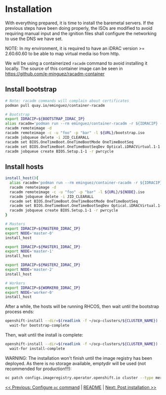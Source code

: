 # Installation

With everything prepared, it is time to install the baremetal servers. If the
previous steps have been doing properly, the ISOs are modified to avoid
requiring manual input and the ignition files shall configure the networking to
use the DNS we have set.

NOTE: In my environment, it is required to have an iDRAC version >= 2.60.60.60
to be able to map virtual media iso from http.

We will be using a containerized `racadm` command to avoid installing it
locally. The source of this container image can be seen in
https://github.com/e-minguez/racadm-container

## Install bootstrap

```bash
# Note: racadm commands will complain about certificates
podman pull quay.io/eminguez/container-racadm

# Bootstrap
export IDRACIP=${BOOTSTRAP_IDRAC_IP}
alias racadm='podman run --rm eminguez/container-racadm -r ${IDRACIP} -u ${IDRACUSER} -p ${IDRACPASS}'
racadm remoteimage -d
racadm remoteimage -c -u "foo" -p "bar" -l ${URL}/bootstrap.iso
racadm jobqueue delete -i JID_CLEARALL
racadm set BIOS.OneTimeBoot.OneTimeBootMode OneTimeBootSeq
racadm set BIOS.OneTimeBoot.OneTimeBootSeqDev Optical.iDRACVirtual.1-1
racadm jobqueue create BIOS.Setup.1-1 -r pwrcycle
```

## Install hosts

```bash
install_host(){
  alias racadm='podman run --rm eminguez/container-racadm -r ${IDRACIP} -u ${IDRACUSER} -p ${IDRACPASS}'
  racadm remoteimage -d
  racadm remoteimage -c -u "foo" -p "bar" -l ${URL}/${NODE}.iso
  racadm jobqueue delete -i JID_CLEARALL
  racadm set BIOS.OneTimeBoot.OneTimeBootMode OneTimeBootSeq
  racadm set BIOS.OneTimeBoot.OneTimeBootSeqDev Optical.iDRACVirtual.1-1
  racadm jobqueue create BIOS.Setup.1-1 -r pwrcycle
}

# Masters
export IDRACIP=${MASTER0_IDRAC_IP}
export NODE='master-0'
install_host

export IDRACIP=${MASTER1_IDRAC_IP}
export NODE='master-1'
install_host

export IDRACIP=${MASTER2_IDRAC_IP}
export NODE='master-2'
install_host

# Workers
export IDRACIP=${WORKER0_IDRAC_IP}
export NODE='worker-0'
install_host
```

After a while, the hosts will be running RHCOS, then wait until the bootstrap process ends:

```bash
openshift-install --dir=$(readlink -f ~/ocp-clusters/${CLUSTER_NAME}) --log-level debug \
  wait-for bootstrap-complete
```

Then, wait until the install is complete:

```bash
openshift-install --dir=$(readlink -f ~/ocp-clusters/${CLUSTER_NAME}) --log-level debug \
  wait-for install-complete
```

WARNING: The installation won't finish until the image registry has been
deployed. As there is no storage available, emptydir will be used (not
recommended for production!!!):

```bash
oc patch configs.imageregistry.operator.openshift.io cluster --type merge --patch '{"spec":{"storage":{"emptyDir":{}}}}'
```

[<< Previous: Configure `oc` command](10-configure-oc-command.md) | [README](../README.md) | [Next: Post installation >>](12-post-installation.md)
